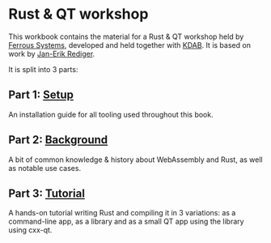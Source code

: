 # Rust & QT workshop

This workbook contains the material for a Rust & QT workshop held by [Ferrous Systems](https://ferrous-systems.com/), developed and held together with [KDAB](https://kdab.com). It is based on work by [Jan-Erik Rediger](https://fnordig.de/).

It is split into 3 parts:

## Part 1: [Setup](preparations.md)

An installation guide for all tooling used throughout this book.

## Part 2: [Background](what-is-webassembly.md)

A bit of common knowledge & history about WebAssembly and Rust,
as well as notable use cases.

## Part 3: [Tutorial](./tutorial/index.md)

A hands-on tutorial writing Rust and compiling it in 3 variations: as a command-line app, as a library and as a small QT app using the library using cxx-qt.
